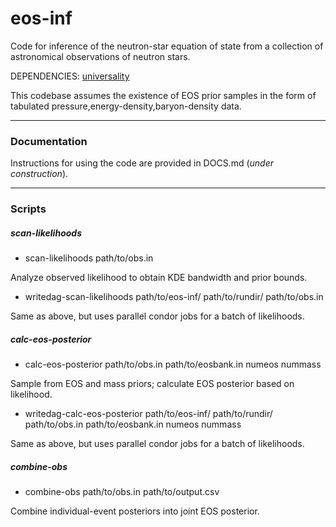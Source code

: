 # eos-inf

Code for inference of the neutron-star equation of state from a collection of astronomical observations of neutron stars.

DEPENDENCIES: [universality](https://github.com/reedessick/universality)

This codebase assumes the existence of EOS prior samples in the form of tabulated pressure,energy-density,baryon-density data.

---

### Documentation

Instructions for using the code are provided in DOCS.md (*under construction*).

---

### Scripts

##### scan-likelihoods

* scan-likelihoods path/to/obs.in

Analyze observed likelihood to obtain KDE bandwidth and prior bounds.

* writedag-scan-likelihoods path/to/eos-inf/ path/to/rundir/ path/to/obs.in

Same as above, but uses parallel condor jobs for a batch of likelihoods.

##### calc-eos-posterior

* calc-eos-posterior path/to/obs.in path/to/eosbank.in numeos nummass

Sample from EOS and mass priors; calculate EOS posterior based on likelihood.

* writedag-calc-eos-posterior path/to/eos-inf/ path/to/rundir/ path/to/obs.in path/to/eosbank.in numeos nummass

Same as above, but uses parallel condor jobs for a batch of likelihoods.

##### combine-obs

* combine-obs path/to/obs.in path/to/output.csv

Combine individual-event posteriors into joint EOS posterior.
